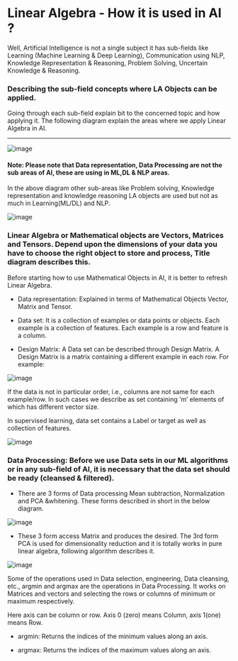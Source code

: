 # Linear Algebra - How it is used in AI ?

Well, Artificial Intelligence is not a single subject it has sub-fields like Learning (Machine Learning & Deep Learning), Communication using NLP, Knowledge Representation & Reasoning, Problem Solving, Uncertain Knowledge & Reasoning.


### Describing the sub-field concepts where LA Objects can be applied.

Going through each sub-field explain bit to the concerned topic and how applying it. The following diagram explain the areas where we apply Linear Algebra in AI.

---

![image](https://user-images.githubusercontent.com/81964452/168445056-638e5e87-b94f-44a9-a5bb-b55b2df2fe31.png)

#### Note: Please note that Data representation, Data Processing are not the sub areas of AI, these are using in ML,DL & NLP areas.

In the above diagram other sub-areas like Problem solving, Knowledge representation and knowledge reasoning LA objects are used but not as much in Learning(ML/DL) and NLP.

![image](https://user-images.githubusercontent.com/81964452/168445093-11d17954-c12d-42b2-93e0-fffcb44ebe47.png)

### Linear Algebra or Mathematical objects are Vectors, Matrices and Tensors. Depend upon the dimensions of your data you have to choose the right object to store and process, Title diagram describes this.

Before starting how to use Mathematical Objects in AI, it is better to refresh Linear Algebra.

- Data representation: Explained in terms of Mathematical Objects Vector, Matrix and Tensor.

- Data set: It is a collection of examples or data points or objects. Each example is a collection of features. Each example is a row and feature is a column.

- Design Matrix: A Data set can be described through Design Matrix. A Design Matrix is a matrix containing a different example in each row. For example:

![image](https://user-images.githubusercontent.com/81964452/168445126-471c7c64-36e1-4d1b-8232-e4f3a36c272f.png)

If the data is not in particular order, i.e., columns are not same for each example/row. In such cases we describe as set containing ‘m’ elements of which has different vector size.

In supervised learning, data set contains a Label or target as well as collection of features.

![image](https://user-images.githubusercontent.com/81964452/168445143-d943c1a6-d109-4d1b-bfc5-918f1bd60570.png)

### Data Processing: Before we use Data sets in our ML algorithms or in any sub-field of AI, it is necessary that the data set should be ready (cleansed & filtered).

- There are 3 forms of Data processing Mean subtraction, Normalization and PCA &whitening. These forms described in short in the below diagram.

![image](https://user-images.githubusercontent.com/81964452/168445161-12d79923-72c2-40a0-88e7-3aa321feb536.png)

- These 3 form access Matrix and produces the desired. The 3rd form PCA is used for dimensionality reduction and it is totally works in pure linear algebra, following algorithm describes it.

![image](https://user-images.githubusercontent.com/81964452/168445173-5344f8f2-2611-4de0-94a6-16a8d243f618.png)

Some of the operations used in Data selection, engineering, Data cleansing, etc., argmin and argmax are the operations in Data Processing. It works on Matrices and vectors and selecting the rows or columns of minimum or maximum respectively.

Here axis can be column or row. Axis 0 (zero) means Column, axis 1(one) means Row.

- argmin: Returns the indices of the minimum values along an axis.

- argmax: Returns the indices of the maximum values along an axis.


